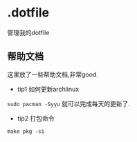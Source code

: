 # .dotfile

管理我的dotfile

## 帮助文档

这里放了一些帮助文档,非常good.

- tip1 如何更新archlinux

`sudo pacman -Syyu` 就可以完成每天的更新了.

- tip2 打包命令

`make pkg -si`


